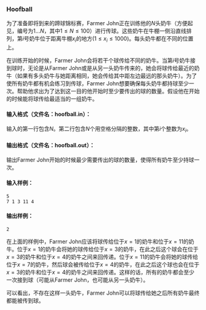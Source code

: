 ### Hoofball

为了准备即将到来的蹄球锦标赛，Farmer John正在训练他的$N$头奶牛（方便起见，编号为$1\dots N$，其中$1 \leq N \leq 100$）进行传球。这些奶牛在牛棚一侧沿直线排列，第$i$号奶牛位于距离牛棚$x_i$的地方($1 \leq x_i \leq 1000$)。每头奶牛都在不同的位置上。

在训练开始的时候，Farmer John会将若干个球传给不同的奶牛。当第$i$号奶牛接到球时，无论是从Farmer John或是从另一头奶牛传来的，她会将球传给最近的奶牛（如果有多头奶牛与她距离相同，她会传给其中距左边最远的那头奶牛）。为了使所有奶牛都有机会练习到传球，Farmer John想要确保每头奶牛都持球至少一次。帮助他求出为了达到这一目的他开始时至少要传出的球的数量。假设他在开始的时候能将球传给最适当的一组奶牛。



#### 输入格式（文件名：hoofball.in）：

输入的第一行包含$N$。第二行包含$N$个用空格分隔的整数，其中第$i$个整数为$x_i$。



#### 输出格式（文件名：hoofball.out）：

输出Farmer John开始的时候最少需要传出的球的数量，使得所有奶牛至少持球一次。



#### 输入样例：

```
5
7 1 3 11 4
```

#### 输出样例：

```
2
```

在上面的样例中，Farmer John应该将球传给位于$x=1$的奶牛和位于$x=11$的奶牛。位于$x=1$的奶牛会将她的球传给位于$x=3$的奶牛，在此之后这个球会在位于$x=3$的奶牛和位于$x=4$的奶牛之间来回传递。位于$x=11$的奶牛会将她的球传给位于$x=7$的奶牛，然后球会被传给位于$x=4$的奶牛，在此之后这个球也会在位于$x=3$的奶牛和位于$x=4$的奶牛之间来回传递。这样的话，所有的奶牛都会至少一次接到球（可能从Farmer John，也可能从另一头奶牛）。

可以看出，不存在这样一头奶牛，Farmer John可以将球传给她之后所有奶牛最终都能被传到球。
